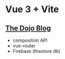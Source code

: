 # Vue 3 + Vite

## [The Dojo Blog](https://dojo-blog-omega.vercel.app/)

- composition API
- vue-router
- Firebase (firestore db)
